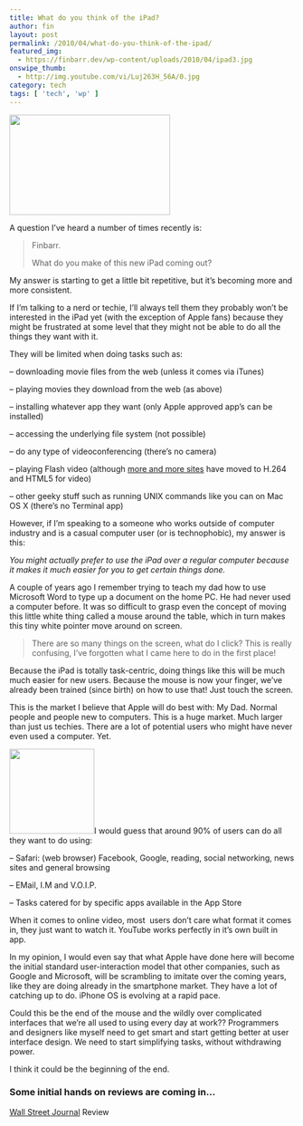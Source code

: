 ```yaml
---
title: What do you think of the iPad?
author: fin
layout: post
permalink: /2010/04/what-do-you-think-of-the-ipad/
featured_img:
  - https://finbarr.dev/wp-content/uploads/2010/04/ipad3.jpg
onswipe_thumb:
  - http://img.youtube.com/vi/Luj263H_56A/0.jpg
category: tech
tags: [ 'tech', 'wp' ]
---
```

<img class="size-full wp-image-213 alignright" title="iPad" src="https://finbarr.dev/wp-content/uploads/2010/04/ipad1.jpg" alt="" width="284" height="177" />

A question I&#8217;ve heard a number of times recently is:

> Finbarr.
>
> What do you make of this new iPad coming out?

<!--more-->My answer is starting to get a little bit repetitive, but it&#8217;s becoming more and more consistent.

If I&#8217;m talking to a nerd or techie, I&#8217;ll always tell them they probably won&#8217;t be interested in the iPad yet (with the exception of Apple fans) because they might be frustrated at some level that they might not be able to do all the things they want with it.

They will be limited when doing tasks such as:

&#8211; downloading movie files from the web (unless it comes via iTunes)

&#8211; playing movies they download from the web (as above)

&#8211; installing whatever app they want (only Apple approved app&#8217;s can be installed)

&#8211; accessing the underlying file system (not possible)

&#8211; do any type of videoconferencing (there&#8217;s no camera)

&#8211; playing Flash video (although [more and more sites][1] have moved to H.264 and HTML5 for video)

&#8211; other geeky stuff such as running UNIX commands like you can on Mac OS X (there&#8217;s no Terminal app)

However, if I&#8217;m speaking to a someone who works outside of computer industry and is a casual computer user (or is technophobic), my answer is this:

*You might actually prefer to use the iPad over a regular computer because it makes it much easier for you to get certain things done.*

A couple of years ago I remember trying to teach my dad how to use Microsoft Word to type up a document on the home PC. He had never used a computer before. It was so difficult to grasp even the concept of moving this little white thing called a mouse around the table, which in turn makes this tiny white pointer move around on screen.

> There are so many things on the screen, what do I click? This is really confusing, I&#8217;ve forgotten what I came here to do in the first place!

Because the iPad is totally task-centric, doing things like this will be much much easier for new users. Because the mouse is now your finger, we&#8217;ve already been trained (since birth) on how to use that! Just touch the screen.

This is the market I believe that Apple will do best with: My Dad. Normal people and people new to computers. This is a huge market. Much larger than just us techies. There are a lot of potential users who might have never even used a computer. Yet.

<a rel="shadowbox" href="https://finbarr.dev/wp-content/uploads/2010/04/ipad2.jpg"><img class="size-thumbnail wp-image-218 alignright " title="iPad Touch it" src="https://finbarr.dev/wp-content/uploads/2010/04/ipad2-150x150.jpg" alt="" width="150" height="150" /></a>I would guess that around 90% of users can do all they want to do using:

&#8211; Safari: (web browser) Facebook, Google, reading, social networking, news sites and general browsing

&#8211; EMail, I.M and V.O.I.P.

&#8211; Tasks catered for by specific apps available in the App Store

When it comes to online video, most  users don&#8217;t care what format it comes in, they just want to watch it. YouTube works perfectly in it&#8217;s own built in app.

In my opinion, I would even say that what Apple have done here will become the initial standard user-interaction model that other companies, such as Google and Microsoft, will be scrambling to imitate over the coming years, like they are doing already in the smartphone market. They have a lot of catching up to do. iPhone OS is evolving at a rapid pace.

Could this be the end of the mouse and the wildly over complicated interfaces that we&#8217;re all used to using every day at work?? Programmers and designers like myself need to get smart and start getting better at user interface design. We need to start simplifying tasks, without withdrawing power.

I think it could be the beginning of the end.

### Some initial hands on reviews are coming in&#8230;



[Wall Street Journal][2] Review

 [1]: http://www.apple.com/ipad/ready-for-ipad/
 [2]: http://online.wsj.com/video/ipad-more-than-an-oversized-ipod-touch/E4C6DD49-DF73-4663-A732-0468F4231475.html
